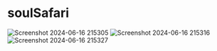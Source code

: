 # soulSafari

![Screenshot 2024-06-16 215305](https://github.com/manishCoder123/soulSafari/assets/137485898/67be39f2-64b7-4c5f-9ef2-64608310be44)
![Screenshot 2024-06-16 215316](https://github.com/manishCoder123/soulSafari/assets/137485898/5221b4e1-6ef6-4bb7-82db-69372de9fabc)
![Screenshot 2024-06-16 215327](https://github.com/manishCoder123/soulSafari/assets/137485898/e741c084-1d2e-4209-a367-5f41ab56746a)
